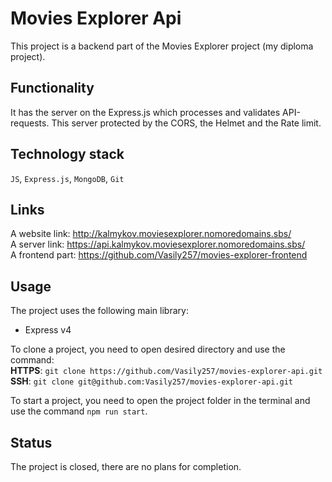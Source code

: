 # Movies Explorer Api
This project is a backend part of the Movies Explorer project (my diploma project).
  
## Functionality  
It has the server on the Express.js which processes and validates API-requests. This server protected by the CORS, the Helmet and the Rate limit.
  
## Technology stack  
`JS`, `Express.js`, `MongoDB`, `Git`  
  
## Links  
A website link: http://kalmykov.moviesexplorer.nomoredomains.sbs/  
A server link: https://api.kalmykov.moviesexplorer.nomoredomains.sbs/  
A frontend part: https://github.com/Vasily257/movies-explorer-frontend  
   
## Usage  
The project uses the following main library:  
- Express v4  

To clone a project, you need to open desired directory and use the command:  
**HTTPS**: `git clone https://github.com/Vasily257/movies-explorer-api.git`  
**SSH**: `git clone git@github.com:Vasily257/movies-explorer-api.git`  

To start a project, you need to open the project folder in the terminal and use the command `npm run start`.
  
## Status
The project is closed, there are no plans for completion.

